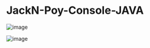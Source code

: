 # JackN-Poy-Console-JAVA

![image](https://user-images.githubusercontent.com/73811644/115096266-f3219400-9f56-11eb-808d-31ee8b0fcaae.png)

![image](https://user-images.githubusercontent.com/73811644/115096332-2ebc5e00-9f57-11eb-8ee8-dcf02212ff31.png)
